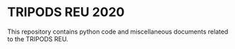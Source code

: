 # TRIPODS REU 2020

This repository contains python code and miscellaneous documents related to the
TRIPODS REU.
